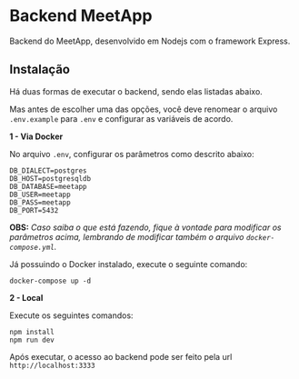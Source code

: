 # Backend MeetApp

Backend do MeetApp, desenvolvido em Nodejs com o framework Express.

## Instalação

Há duas formas de executar o backend, sendo elas listadas abaixo.

Mas antes de escolher uma das opções, você deve renomear o arquivo `.env.example` para `.env` e configurar as variáveis de acordo.

**1 - Via Docker**

No arquivo `.env`, configurar os parâmetros como descrito abaixo:

    DB_DIALECT=postgres
    DB_HOST=postgresqldb
    DB_DATABASE=meetapp
    DB_USER=meetapp
    DB_PASS=meetapp
    DB_PORT=5432

**OBS:** _Caso saiba o que está fazendo, fique à vontade para modificar os parâmetros acima, lembrando de modificar também o arquivo `docker-compose.yml`._

Já possuindo o Docker instalado, execute o seguinte comando:

    docker-compose up -d

**2 - Local**

Execute os seguintes comandos:

    npm install
    npm run dev

Após executar, o acesso ao backend pode ser feito pela url `http://localhost:3333`
